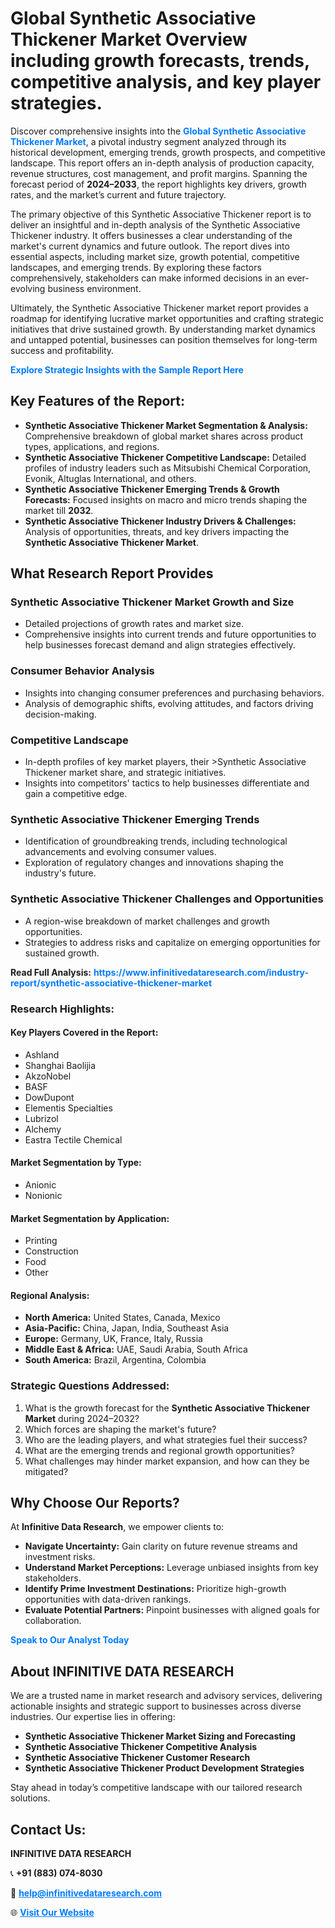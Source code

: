 <h1>Global Synthetic Associative Thickener Market Overview including growth forecasts, trends, competitive analysis, and key player strategies.</h1>
<p>
Discover comprehensive insights into the 
<a href="https://www.infinitivedataresearch.com/industry-report/synthetic-associative-thickener-market" rel="dofollow" style="color: #007BFF; text-decoration: none;"><strong>Global Synthetic Associative Thickener Market</strong></a>, a pivotal industry segment analyzed through its historical development, emerging trends, growth prospects, and competitive landscape. This report offers an in-depth analysis of production capacity, revenue structures, cost management, and profit margins. Spanning the forecast period of <strong>2024–2033</strong>, the report highlights key drivers, growth rates, and the market’s current and future trajectory.
</p>
<p>
The primary objective of this Synthetic Associative Thickener report is to deliver an insightful and in-depth analysis of the Synthetic Associative Thickener industry. It offers businesses a clear understanding of the market's current dynamics and future outlook. The report dives into essential aspects, including market size, growth potential, competitive landscapes, and emerging trends. By exploring these factors comprehensively, stakeholders can make informed decisions in an ever-evolving business environment.
</p>
<p>
Ultimately, the Synthetic Associative Thickener market report provides a roadmap for identifying lucrative market opportunities and crafting strategic initiatives that drive sustained growth. By understanding market dynamics and untapped potential, businesses can position themselves for long-term success and profitability.
</p>
<p>
<a href="https://www.infinitivedataresearch.com/request-sample/reportId=105761" style="color: #007BFF; text-decoration: none;"><strong>Explore Strategic Insights with the Sample Report Here</strong></a>
</p>

<h2>Key Features of the Report:</h2>
<ul>
<li><strong>Synthetic Associative Thickener Market Segmentation & Analysis:</strong> Comprehensive breakdown of global market shares across product types, applications, and regions.</li>
<li><strong>Synthetic Associative Thickener Competitive Landscape:</strong> Detailed profiles of industry leaders such as Mitsubishi Chemical Corporation, Evonik, Altuglas International, and others.</li>
<li><strong>Synthetic Associative Thickener Emerging Trends & Growth Forecasts:</strong> Focused insights on macro and micro trends shaping the market till <strong>2032</strong>.</li>
<li><strong>Synthetic Associative Thickener Industry Drivers & Challenges:</strong> Analysis of opportunities, threats, and key drivers impacting the <strong>Synthetic Associative Thickener Market</strong>.</li>
</ul>

<h2>What Research Report Provides</h2>
<h3>Synthetic Associative Thickener Market Growth and Size</h3>
<ul>
<li>Detailed projections of growth rates and market size.</li>
<li>Comprehensive insights into current trends and future opportunities to help businesses forecast demand and align strategies effectively.</li>
</ul>

<h3>Consumer Behavior Analysis</h3>
<ul>
<li>Insights into changing consumer preferences and purchasing behaviors.</li>
<li>Analysis of demographic shifts, evolving attitudes, and factors driving decision-making.</li>
</ul>

<h3>Competitive Landscape</h3>
<ul>
<li>In-depth profiles of key market players, their >Synthetic Associative Thickener market share, and strategic initiatives.</li>
<li>Insights into competitors' tactics to help businesses differentiate and gain a competitive edge.</li>
</ul>

<h3>Synthetic Associative Thickener Emerging Trends</h3>
<ul>
<li>Identification of groundbreaking trends, including technological advancements and evolving consumer values.</li>
<li>Exploration of regulatory changes and innovations shaping the industry's future.</li>
</ul>

<h3>Synthetic Associative Thickener Challenges and Opportunities</h3>
<ul>
<li>A region-wise breakdown of market challenges and growth opportunities.</li>
<li>Strategies to address risks and capitalize on emerging opportunities for sustained growth.</li>
</ul>
<p><strong>Read Full Analysis:</strong> <a href="https://www.infinitivedataresearch.com/industry-report/synthetic-associative-thickener-market" rel="dofollow" style="color: #007BFF; text-decoration: none;"><strong>https://www.infinitivedataresearch.com/industry-report/synthetic-associative-thickener-market</strong></a></p>
<h3>Research Highlights:</h3>
<h4>Key Players Covered in the Report:</h4>
<ul><li>Ashland</li><li>Shanghai Baolijia</li><li>AkzoNobel</li><li>BASF</li><li>DowDupont</li><li>Elementis Specialties</li><li>Lubrizol</li><li>Alchemy</li><li>Eastra Tectile Chemical</li></ul>
<h4>Market Segmentation by Type:</h4>
<ul><li>Anionic</li><li>Nonionic</li></ul>
<h4>Market Segmentation by Application:</h4>
<ul><li>Printing</li><li>Construction</li><li>Food</li><li>Other</li></ul>

<h4>Regional Analysis:</h4>
<ul>
<li><strong>North America:</strong> United States, Canada, Mexico</li>
<li><strong>Asia-Pacific:</strong> China, Japan, India, Southeast Asia</li>
<li><strong>Europe:</strong> Germany, UK, France, Italy, Russia</li>
<li><strong>Middle East & Africa:</strong> UAE, Saudi Arabia, South Africa</li>
<li><strong>South America:</strong> Brazil, Argentina, Colombia</li>
</ul>

<h3>Strategic Questions Addressed:</h3>
<ol>
<li>What is the growth forecast for the <strong>Synthetic Associative Thickener Market</strong> during 2024–2032?</li>
<li>Which forces are shaping the market's future?</li>
<li>Who are the leading players, and what strategies fuel their success?</li>
<li>What are the emerging trends and regional growth opportunities?</li>
<li>What challenges may hinder market expansion, and how can they be mitigated?</li>
</ol>

<h2>Why Choose Our Reports?</h2>
<p>At <strong>Infinitive Data Research</strong>, we empower clients to:</p>
<ul>
<li><strong>Navigate Uncertainty:</strong> Gain clarity on future revenue streams and investment risks.</li>
<li><strong>Understand Market Perceptions:</strong> Leverage unbiased insights from key stakeholders.</li>
<li><strong>Identify Prime Investment Destinations:</strong> Prioritize high-growth opportunities with data-driven rankings.</li>
<li><strong>Evaluate Potential Partners:</strong> Pinpoint businesses with aligned goals for collaboration.</li>
</ul>
<p><a href="https://www.infinitivedataresearch.com/industry-report/synthetic-associative-thickener-market" rel="dofollow" style="color: #007BFF; text-decoration: none;"><strong>Speak to Our Analyst Today</strong></a></p>

<h2>About INFINITIVE DATA RESEARCH</h2>
<p>We are a trusted name in market research and advisory services, delivering actionable insights and strategic support to businesses across diverse industries. Our expertise lies in offering:</p>
<ul>
<li><strong>Synthetic Associative Thickener Market Sizing and Forecasting</strong></li>
<li><strong>Synthetic Associative Thickener Competitive Analysis</strong></li>
<li><strong>Synthetic Associative Thickener Customer Research</strong></li>
<li><strong>Synthetic Associative Thickener Product Development Strategies</strong></li>
</ul>
<p>Stay ahead in today’s competitive landscape with our tailored research solutions.</p>

<h2>Contact Us:</h2>
<p><strong>INFINITIVE DATA RESEARCH</strong></p>
<p>📞 <strong>+91 (883) 074-8030</strong></p>
<p>📧 <strong><a href="mailto:help@infinitivedataresearch.com" style="color: #007BFF;">help@infinitivedataresearch.com</a></strong></p>
<p>🌐 <strong><a href="https://www.infinitivedataresearch.com" rel="dofollow" style="color: #007BFF;">Visit Our Website</a></strong></p>